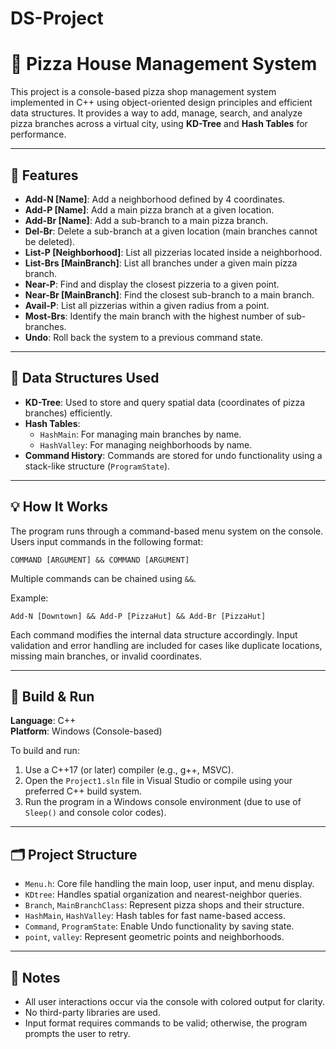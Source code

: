# DS-Project
# 🍕 Pizza House Management System

This project is a console-based pizza shop management system implemented in C++ using object-oriented design principles and efficient data structures. It provides a way to add, manage, search, and analyze pizza branches across a virtual city, using **KD-Tree** and **Hash Tables** for performance.

---

## 🚀 Features

- **Add-N [Name]**: Add a neighborhood defined by 4 coordinates.
- **Add-P [Name]**: Add a main pizza branch at a given location.
- **Add-Br [Name]**: Add a sub-branch to a main pizza branch.
- **Del-Br**: Delete a sub-branch at a given location (main branches cannot be deleted).
- **List-P [Neighborhood]**: List all pizzerias located inside a neighborhood.
- **List-Brs [MainBranch]**: List all branches under a given main pizza branch.
- **Near-P**: Find and display the closest pizzeria to a given point.
- **Near-Br [MainBranch]**: Find the closest sub-branch to a main branch.
- **Avail-P**: List all pizzerias within a given radius from a point.
- **Most-Brs**: Identify the main branch with the highest number of sub-branches.
- **Undo**: Roll back the system to a previous command state.

---

## 🧱 Data Structures Used

- **KD-Tree**: Used to store and query spatial data (coordinates of pizza branches) efficiently.
- **Hash Tables**:
  - `HashMain`: For managing main branches by name.
  - `HashValley`: For managing neighborhoods by name.
- **Command History**: Commands are stored for undo functionality using a stack-like structure (`ProgramState`).

---

## 💡 How It Works

The program runs through a command-based menu system on the console. Users input commands in the following format:

```
COMMAND [ARGUMENT] && COMMAND [ARGUMENT]
```

Multiple commands can be chained using `&&`.

Example:
```
Add-N [Downtown] && Add-P [PizzaHut] && Add-Br [PizzaHut]
```

Each command modifies the internal data structure accordingly. Input validation and error handling are included for cases like duplicate locations, missing main branches, or invalid coordinates.

---

## 🔧 Build & Run

**Language**: C++  
**Platform**: Windows (Console-based)

To build and run:
1. Use a C++17 (or later) compiler (e.g., g++, MSVC).
2. Open the `Project1.sln` file in Visual Studio or compile using your preferred C++ build system.
3. Run the program in a Windows console environment (due to use of `Sleep()` and console color codes).

---

## 🗂 Project Structure

- `Menu.h`: Core file handling the main loop, user input, and menu display.
- `KDtree`: Handles spatial organization and nearest-neighbor queries.
- `Branch`, `MainBranchClass`: Represent pizza shops and their structure.
- `HashMain`, `HashValley`: Hash tables for fast name-based access.
- `Command`, `ProgramState`: Enable Undo functionality by saving state.
- `point`, `valley`: Represent geometric points and neighborhoods.

---

## 📌 Notes

- All user interactions occur via the console with colored output for clarity.
- No third-party libraries are used.
- Input format requires commands to be valid; otherwise, the program prompts the user to retry.
